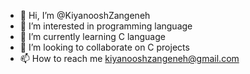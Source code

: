 - 👋 Hi, I’m @KiyanooshZangeneh
- 👀 I’m interested in programming language 
- 🌱 I’m currently learning C language 
- 💞️ I’m looking to collaborate on C projects
- 📫 How to reach me kiyanooshzangeneh@gmail.com

<!---
KiyanooshZangeneh/KiyanooshZangeneh is a ✨ special ✨ repository because its `README.md` (this file) appears on your GitHub profile.
You can click the Preview link to take a look at your changes.
--->
